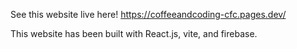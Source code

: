 See this website live here! https://coffeeandcoding-cfc.pages.dev/

This website has been built with React.js, vite, and firebase.
